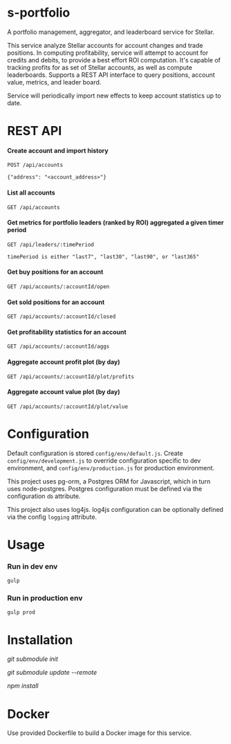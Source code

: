 # s-portfolio
A portfolio management, aggregator, and leaderboard service for Stellar.

This service analyze Stellar accounts for account changes and trade positions. In computing profitability, service will attempt to account for credits and debits, to provide a best effort ROI computation. It's capable of tracking profits for as set of Stellar accounts, as well as compute leaderboards. Supports a REST API interface to query positions, account value, metrics, and leader board.

Service will periodically import new effects to keep account statistics up to date.

# REST API
#### Create account and import history
`POST /api/accounts`

```{"address": "<account_address>"}```

#### List all accounts
`GET /api/accounts`

#### Get metrics for portfolio leaders (ranked by ROI) aggregated a given timer period
`GET /api/leaders/:timePeriod`

`timePeriod is either "last7", "last30", "last90", or "last365"`

#### Get buy positions for an account
`GET /api/accounts/:accountId/open`

#### Get sold positions for an account
`GET /api/accounts/:accountId/closed`

#### Get profitability statistics for an account
`GET /api/accounts/:accountId/aggs`

#### Aggregate account profit plot (by day)
`GET /api/accounts/:accountId/plot/profits`

#### Aggregate account value plot (by day)
`GET /api/accounts/:accountId/plot/value`

# Configuration
Default configuration is stored `config/env/default.js`. Create `config/env/development.js` to override configuration specific to dev environment, and `config/env/production.js` for production environment.

This project uses pg-orm, a Postgres ORM for Javascript, which in turn uses node-postgres. Postgres configuration must be defined via the configuration `db` attribute.

This project also uses log4js. log4js configuration can be optionally defined via the config `logging` attribute.

# Usage

### Run in dev env
`gulp`

### Run in production env
`gulp prod`

# Installation
*git submodule init*

*git submodule update --remote*

*npm install*

# Docker
Use provided Dockerfile to build a Docker image for this service.

